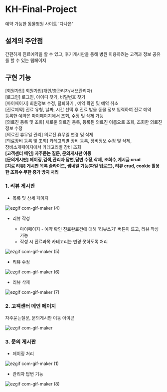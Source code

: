 # KH-Final-Project
예약 가능한 동물병원 사이트 '다나은'

## 설계의 주안점

간편하게 진료예약을 할 수 있고, 후기게시판을 통해
병원 이용하려는 고객과 정보 공유를 할 수 있는 웹페이지 

## 구현 기능

[회원가입] 회원가입(개인/총관리자/서브관리자)    
[로그인] 로그인, 아이디 찾기, 비밀번호 찾기    
[마이페이지] 회원정보 수정, 탈퇴하기 , 예약 확인 및 예약 취소    
[진료예약] 진료 유형, 날짜, 시간 선택 후 진료 받을 동물 정보 입력하여 진료 예약    
등록한 예약은 마이페이지에서 조회, 수정 및 삭제 가능    
[의료진 등록 및 조회] 새로운 의료진 등록, 등록된 의료진 이름으로 조회, 조회한 의료진 정보 수정    
[의료진 휴무일 관리] 의료진 휴무일 변경 및 삭제    
[의료장비 등록 및 조회] 카테고리별 장비 등록, 장비정보 수정 및 삭제,    
장비소개페이지에서 카테고리별 장비 조회    
**[고객센터 메인] 자주묻는 질문, 문의게시판 이동    
[문의게시판] 페이징,검색,관리자 답변,답변 수정,삭제, 조회수,게시글 crud    
[치료 리뷰] 게시판 목록 슬라이드, 썸네일 기능(파일 업로드), 리뷰 crud, cookie 활용한 조회수 무한 증가 방지 처리**   


### 1. 리뷰 게시판    

* 목록 및 상세 페이지

![ezgif com-gif-maker (4)](https://user-images.githubusercontent.com/86585267/153907406-ca2b218b-b4f5-4fcf-9813-6b01602412a5.gif)


* 리뷰 작성

   - 마이페이지 - 예약 확인 진료완료건에 대해 '리뷰쓰기' 버튼이 뜨고, 리뷰 작성 가능
   - 작성 시 진료과목 카테고리는 변경 못하도록 처리

![ezgif com-gif-maker (5)](https://user-images.githubusercontent.com/86585267/153909450-a6506115-e348-468a-85b5-29543343cb8e.gif)


* 리뷰 수정

![ezgif com-gif-maker (6)](https://user-images.githubusercontent.com/86585267/153911211-dac203bb-2d48-484f-8e79-5c0c2b58ad82.gif)


* 리뷰 삭제

![ezgif com-gif-maker (7)](https://user-images.githubusercontent.com/86585267/153912227-7874802d-30aa-4c67-8e8a-0b82bb195b61.gif)



### 2. 고객센터 메인 페이지

자주묻는질문, 문의게시판 이동 아이콘

![ezgif com-gif-maker](https://user-images.githubusercontent.com/86585267/153899123-fc5770fe-800c-41d3-8f75-088540dc0c96.gif)


### 3. 문의 게시판

* 페이징 처리

![ezgif com-gif-maker (1)](https://user-images.githubusercontent.com/86585267/153903931-d60262d7-0d2d-4861-8408-dc6915a4f03d.gif)

* 관리자 답변 기능

![ezgif com-gif-maker (8)](https://user-images.githubusercontent.com/86585267/153922185-8118f279-3bc5-40d0-8822-69d5a8a59f19.gif)


